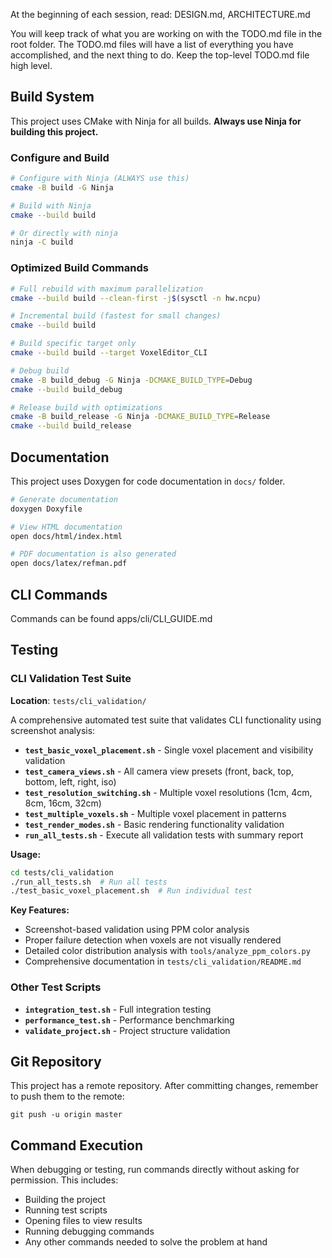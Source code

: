 At the beginning of each session, read: DESIGN.md, ARCHITECTURE.md

You will keep track of what you are working on with the TODO.md file
in the root folder.  The TODO.md files will have a list of
everything you have accomplished, and the next thing to do. Keep
the top-level TODO.md file high level.

## Build System

This project uses CMake with Ninja for all builds. **Always use Ninja for building this project.**

### Configure and Build
```bash
# Configure with Ninja (ALWAYS use this)
cmake -B build -G Ninja

# Build with Ninja
cmake --build build

# Or directly with ninja
ninja -C build
```

### Optimized Build Commands
```bash
# Full rebuild with maximum parallelization
cmake --build build --clean-first -j$(sysctl -n hw.ncpu)

# Incremental build (fastest for small changes)
cmake --build build

# Build specific target only
cmake --build build --target VoxelEditor_CLI

# Debug build
cmake -B build_debug -G Ninja -DCMAKE_BUILD_TYPE=Debug
cmake --build build_debug

# Release build with optimizations
cmake -B build_release -G Ninja -DCMAKE_BUILD_TYPE=Release
cmake --build build_release
```

## Documentation

This project uses Doxygen for code documentation in `docs/` folder.

```bash
# Generate documentation
doxygen Doxyfile

# View HTML documentation
open docs/html/index.html

# PDF documentation is also generated
open docs/latex/refman.pdf
```

## CLI Commands
Commands can be found apps/cli/CLI_GUIDE.md

## Testing

### CLI Validation Test Suite

**Location**: `tests/cli_validation/`

A comprehensive automated test suite that validates CLI functionality using screenshot analysis:

- **`test_basic_voxel_placement.sh`** - Single voxel placement and visibility validation
- **`test_camera_views.sh`** - All camera view presets (front, back, top, bottom, left, right, iso)
- **`test_resolution_switching.sh`** - Multiple voxel resolutions (1cm, 4cm, 8cm, 16cm, 32cm)
- **`test_multiple_voxels.sh`** - Multiple voxel placement in patterns
- **`test_render_modes.sh`** - Basic rendering functionality validation
- **`run_all_tests.sh`** - Execute all validation tests with summary report

**Usage:**
```bash
cd tests/cli_validation
./run_all_tests.sh  # Run all tests
./test_basic_voxel_placement.sh  # Run individual test
```

**Key Features:**
- Screenshot-based validation using PPM color analysis
- Proper failure detection when voxels are not visually rendered
- Detailed color distribution analysis with `tools/analyze_ppm_colors.py`
- Comprehensive documentation in `tests/cli_validation/README.md`

### Other Test Scripts
- **`integration_test.sh`** - Full integration testing
- **`performance_test.sh`** - Performance benchmarking
- **`validate_project.sh`** - Project structure validation

## Git Repository

This project has a remote repository. After committing changes, remember to push them to the remote:
```
git push -u origin master
```

## Command Execution

When debugging or testing, run commands directly without asking for permission. This includes:
- Building the project
- Running test scripts
- Opening files to view results
- Running debugging commands
- Any other commands needed to solve the problem at hand

